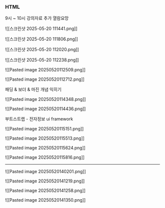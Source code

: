 

### HTML

9시 ~ 10시 강의자료 추가 열람요망


![[스크린샷 2025-05-20 111441.png]]

![[스크린샷 2025-05-20 111806.png]]

![[스크린샷 2025-05-20 112020.png]]

![[스크린샷 2025-05-20 112238.png]]

![[Pasted image 20250520112509.png]]

![[Pasted image 20250520112712.png]]

패딩 & 보더 & 마진 개념 익히기

![[Pasted image 20250520114348.png]]

![[Pasted image 20250520114436.png]]

부트스트랩 - 전자정보 ui framework

![[Pasted image 20250520115151.png]]

![[Pasted image 20250520115513.png]]

![[Pasted image 20250520115624.png]]

![[Pasted image 20250520115816.png]]




------------------------------------------------------------



![[Pasted image 20250520140201.png]]

![[Pasted image 20250520141219.png]]

![[Pasted image 20250520141258.png]]

![[Pasted image 20250520141350.png]]





